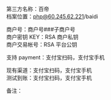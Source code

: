 第三方名称：百帝  
档案位置：php@60.245.62.221/baidi

商户号：商户号###子商户号  
商户密钥 KEY：RSA 商户私钥  
商户交易帐号：RSA 平台公钥

支持 payment：支付宝扫码，支付宝手机

现有渠道：支付宝扫码，支付宝手机  
测试到账：支付宝扫码，支付宝手机

备注：
